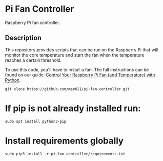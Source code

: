 # Pi Fan Controller

Raspberry Pi fan controller.

## Description

This repository provides scripts that can be run on the Raspberry Pi that will
monitor the core temperature and start the fan when the temperature reaches
a certain threshold.

To use this code, you'll have to install a fan. The full instructions can be
found on our guide: [Control Your Raspberry Pi Fan (and Temperature) with Python](https://howchoo.com/g/ote2mjkzzta/control-raspberry-pi-fan-temperature-python).

`git clone https://github.com/msy021/pi-fan-controller.git`
# If pip is not already installed run:
`sudo apt install python3-pip`

# Install requirements globally
`sudo pip3 install -r pi-fan-controller/requirements.txt`
